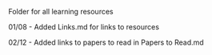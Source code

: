 Folder for all learning resources

01/08 - Added Links.md for links to resources

02/12 - Added links to papers to read in Papers to Read.md
